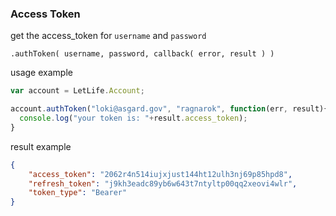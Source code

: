 ### Access Token

get the access_token for `username` and `password`

`.authToken( username, password, callback( error, result ) )`


usage example

```js
var account = LetLife.Account;

account.authToken("loki@asgard.gov", "ragnarok", function(err, result){
  console.log("your token is: "+result.access_token);
}
```

result example

```json
{
    "access_token": "2062r4n514iujxjust144ht12ulh3nj69p85hpd8",
    "refresh_token": "j9kh3eadc89yb6w643t7ntyltp00qq2xeovi4wlr",
    "token_type": "Bearer"
}
```
